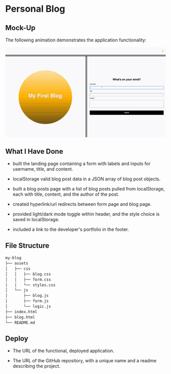 # Personal Blog

## Mock-Up
The following animation demonstrates the application functionality:

![A user adds a blog through a form, then the post appears on the following page.](./assets/100-web-apis-challenge-demo.gif)


## What I Have Done

* built the landing page containing a form with labels and inputs for username, title, and content.

* localStorage valid blog post data in a JSON array of blog post objects.

* built a blog posts page with a list of blog posts pulled from localStorage, each with title, content, and the author of the post.

* created hyperlink/url redirects between form page and blog page.

* provided light/dark mode toggle within header, and the style choice is saved in localStorage.

* included a link to the developer's portfolio in the footer.


## File Structure

```md
my-blog
├── assets
│   ├── css
│   │   ├── blog.css
│   │   ├── form.css
│   │   └── styles.css
│   └── js
│       ├── blog.js
│       ├── form.js
│       └── logic.js
├── index.html
├── blog.html
└── README.md
```


## Deploy

* The URL of the functional, deployed application.

* The URL of the GitHub repository, with a unique name and a readme describing the project.
